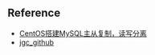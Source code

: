## Reference  
- [CentOS搭建MySQL主从复制，读写分离](http://www.linuxidc.com/Linux/2016-09/135121.htm)  
- [jgc_github](https://github.com/jgc295216405/database_w_r)  

